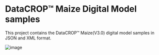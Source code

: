 # DataCROP&#8482; Maize Digital Model samples
This project contains the DataCROP&#8482; Maize(V3.0) digital model samples in JSON and XML format.

![image](http://angrybrownbutch.com/images/construction.gif)
